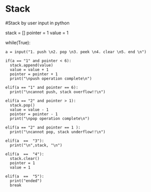 # Stack
#Stack by user input in python

stack = []
pointer = 1
value = 1

while(True):

    a = input("1. push \n2. pop \n3. peek \n4. clear \n5. end \n")
    
    if(a == "1" and pointer < 6):
      stack.append(value)
      value = value + 1
      pointer = pointer + 1
      print("\npush operation complete\n")

    elif(a == "1" and pointer == 6):
      print("\ncannot push, stack overflow!!\n")

    elif(a == "2" and pointer > 1):
      stack.pop()
      value = value - 1
      pointer = pointer - 1
      print("\npop operation complete\n")

    elif(a == "2" and pointer == 1 ):
      print("\ncannot pop, stack underflow!!\n")

    elif(a  ==  "3"):
      print("\n",stack, "\n")

    elif(a  ==  "4"):
      stack.clear()
      pointer = 1
      value = 1

    elif(a  ==  "5"):
      print("ended")
      break
